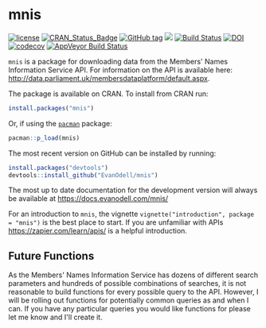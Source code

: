 
<!-- README.md is generated from README.Rmd. Please edit that file -->
<!-- rmarkdown v1 -->
<!--to accomodate pandoc bug on windows-->
mnis
====

[![license](https://img.shields.io/github/license/mashape/apistatus.svg)](https://github.com/EvanOdell/mnis/blob/master/LICENSE) [![CRAN\_Status\_Badge](https://www.r-pkg.org/badges/version/mnis)](https://cran.r-project.org/package=mnis) [![GitHub tag](https://img.shields.io/github/tag/evanodell/mnis.svg)](https://github.com/evanodell/mnis) [![](https://cranlogs.r-pkg.org/badges/grand-total/mnis)](https://dgrtwo.shinyapps.io/cranview/) [![Build Status](https://travis-ci.org/EvanOdell/mnis.png?branch=master)](https://travis-ci.org/EvanOdell/mnis) [![DOI](https://zenodo.org/badge/76553907.svg)](https://zenodo.org/badge/latestdoi/76553907) [![codecov](https://codecov.io/gh/EvanOdell/mnis/branch/master/graph/badge.svg)](https://codecov.io/gh/EvanOdell/mnis) [![AppVeyor Build Status](https://ci.appveyor.com/api/projects/status/github/EvanOdell/mnis?branch=master&svg=true)](https://ci.appveyor.com/project/EvanOdell/mnis)

`mnis` is a package for downloading data from the Members' Names Information Service API. For information on the API is available here: <http://data.parliament.uk/membersdataplatform/default.aspx>.

The package is available on CRAN. To install from CRAN run:

``` r
install.packages("mnis")
```

Or, if using the [`pacman`](https://CRAN.R-project.org/package=pacman) package:

``` r
pacman::p_load(mnis)
```

The most recent version on GitHub can be installed by running:

``` r
install.packages("devtools")
devtools::install_github("EvanOdell/mnis")
```

The most up to date documentation for the development version will always be available at <https://docs.evanodell.com/mnis/>

For an introduction to `mnis`, the vignette `vignette("introduction", package = "mnis")` is the best place to start. If you are unfamiliar with APIs <https://zapier.com/learn/apis/> is a helpful introduction.

Future Functions
----------------

As the Members' Names Information Service has dozens of different search parameters and hundreds of possible combinations of searches, it is not reasonable to build functions for every possible query to the API. However, I will be rolling out functions for potentially common queries as and when I can. If you have any particular queries you would like functions for please let me know and I'll create it.
